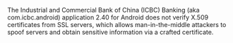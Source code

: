 The Industrial and Commercial Bank of China (ICBC) Banking (aka com.icbc.android) application 2.40 for Android does not verify X.509 certificates from SSL servers, which allows man-in-the-middle attackers to spoof servers and obtain sensitive information via a crafted certificate.